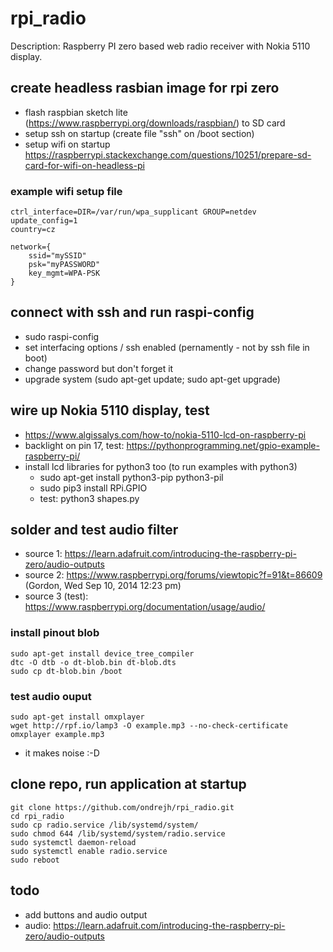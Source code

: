 # rpi_radio
Description: Raspberry PI zero based web radio receiver with Nokia 5110 display.

## create headless rasbian image for rpi zero
  - flash raspbian sketch lite (https://www.raspberrypi.org/downloads/raspbian/) to SD card
  - setup ssh on startup (create file "ssh" on /boot section)
  - setup wifi on startup https://raspberrypi.stackexchange.com/questions/10251/prepare-sd-card-for-wifi-on-headless-pi
  
### example wifi setup file

    ctrl_interface=DIR=/var/run/wpa_supplicant GROUP=netdev
    update_config=1
    country=cz
    
    network={
        ssid="mySSID"
        psk="myPASSWORD"
        key_mgmt=WPA-PSK
    }
    
## connect with ssh and run raspi-config
  - sudo raspi-config
  - set interfacing options / ssh enabled (pernamently - not by ssh file in boot)
  - change password but don't forget it
  - upgrade system (sudo apt-get update; sudo apt-get upgrade)

## wire up Nokia 5110 display, test
  - https://www.algissalys.com/how-to/nokia-5110-lcd-on-raspberry-pi
  - backlight on pin 17, test: https://pythonprogramming.net/gpio-example-raspberry-pi/
  - install lcd libraries for python3 too (to run examples with python3)
    - sudo apt-get install python3-pip python3-pil
    - sudo pip3 install RPi.GPIO
    - test: python3 shapes.py

## solder and test audio filter
  - source 1: https://learn.adafruit.com/introducing-the-raspberry-pi-zero/audio-outputs
  - source 2: https://www.raspberrypi.org/forums/viewtopic?f=91&t=86609 (Gordon, Wed Sep 10, 2014 12:23 pm)
  - source 3 (test): https://www.raspberrypi.org/documentation/usage/audio/

### install pinout blob

    sudo apt-get install device_tree_compiler
    dtc -O dtb -o dt-blob.bin dt-blob.dts
    sudo cp dt-blob.bin /boot

### test audio ouput

    sudo apt-get install omxplayer
    wget http://rpf.io/lamp3 -O example.mp3 --no-check-certificate
    omxplayer example.mp3

  - it makes noise :-D

## clone repo, run application at startup

    git clone https://github.com/ondrejh/rpi_radio.git
    cd rpi_radio
    sudo cp radio.service /lib/systemd/system/
    sudo chmod 644 /lib/systemd/system/radio.service
    sudo systemctl daemon-reload
    sudo systemctl enable radio.service
    sudo reboot

## todo
  - add buttons and audio output
  - audio: https://learn.adafruit.com/introducing-the-raspberry-pi-zero/audio-outputs
  
